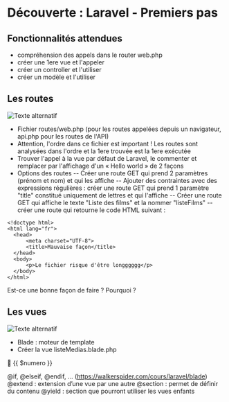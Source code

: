 # Découverte : Laravel - Premiers pas

## Fonctionnalités attendues
- compréhension des appels dans le router web.php
- créer une 1ere vue et l'appeler
- créer un controller et l'utiliser
- créer un modèle et l'utiliser

## Les routes

![ Texte alternatif](/ressources/tutoLaravel/MVC-routes.png "Routes")

- Fichier routes/web.php (pour les routes appelées depuis un navigateur, api.php pour les routes de l'API)
- Attention, l'ordre dans ce fichier est important ! Les routes sont analysées dans l'ordre et la 1ere trouvée est la 1ere exécutée
- Trouver l'appel à la vue par défaut de Laravel, le commenter et remplacer par l'affichage d'un « Hello world » de 2 façons
- Options des routes
-- Créer une route GET qui prend 2 paramètres (prénom et nom) et qui les affiche
-- Ajouter des contraintes avec des expressions régulières : créer une route GET qui prend 1 paramètre "title" constitué uniquement de lettres et qui l'affiche
-- Créer une route GET qui affiche le texte "Liste des films" et la nommer "listeFilms"
-- créer une route qui retourne le code HTML suivant :

```
<!doctype html>
<html lang="fr">
  <head>
      <meta charset="UTF-8">
      <title>Mauvaise façon</title>
  </head>
  <body>
      <p>Le fichier risque d'être longggggg</p>
  </body>
</html>
```

Est-ce une bonne façon de faire ? Pourquoi ?

## Les vues

![ Texte alternatif](/ressources/tutoLaravel/MVC-vues.png "Vues")

- Blade : moteur de template
- Créer la vue listeMedias.blade.php


<?php echo $numero ?>  {{ $numero }}
@if, @elseif, @endif, … (https://walkerspider.com/cours/laravel/blade)
@extend : extension d’une vue par une autre
@section : permet de définir du contenu 
@yield : section que pourront utiliser les vues enfants
